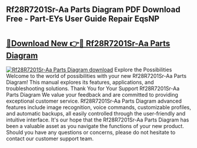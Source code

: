 ## Rf28R7201Sr-Aa Parts Diagram PDF Download Free - Part-EYs User Guide Repair EqsNP

# <h2><a href="http://dfkl71.blite.top/?on=Rf28R7201Sr-Aa+Parts+Diagram">🔗Download New 👉🔴 Rf28R7201Sr-Aa Parts Diagram</a></h2>

[![Rf28R7201Sr-Aa Parts Diagram download](https://i.imgur.com/lujVjoI.png)](http://dfkl71.blite.top/?on=Rf28R7201Sr-Aa+Parts+Diagram)
Explore the Possibilities Welcome to the world of possibilities with your new Rf28R7201Sr-Aa Parts Diagram! This manual explores its features, applications, and troubleshooting solutions. Thank You for Your Support Rf28R7201Sr-Aa Parts Diagram We value your feedback and are committed to providing exceptional customer service. Rf28R7201Sr-Aa Parts Diagram advanced features include image recognition, voice commands, customizable profiles, and automatic backups, all easily controlled through the user-friendly and intuitive interface. It's our hope that the Rf28R7201Sr-Aa Parts Diagram has been a valuable asset as you navigate the functions of your new product. Should you have any questions or concerns, please do not hesitate to contact our customer support team.
